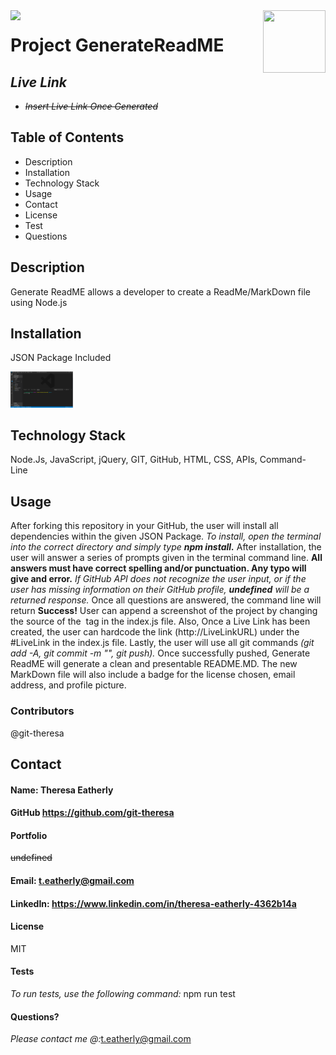 
  
  <img align="left" src= "https://img.shields.io/badge/License-MIT-green">

  <img align="right" width="100" height="100" src="https://avatars2.githubusercontent.com/u/57425164?v=4">
  
 
  # **Project** GenerateReadME
  
  ##  **_Live Link_** 
  *  ~~_Insert Live Link Once Generated_~~
  
  ##  **Table of Contents**
  * Description
  * Installation
  * Technology Stack
  * Usage
  * Contact
  * License
  * Test
  * Questions

  ##  **Description**
  Generate ReadME allows a developer to create a ReadMe/MarkDown file using Node.js
 
  ## **Installation**
  JSON Package Included

  <img  style="width: 100px;" src="assets/screenShot2.png" alt="screenshot" />
 
  ## **Technology Stack**
   Node.Js, JavaScript, jQuery, GIT, GitHub, HTML, CSS, APIs, Command- Line

  ##  **Usage**
  After forking this repository in your GitHub, the user will install all dependencies within the given JSON Package. _To install, open the terminal into the correct directory and simply type **npm install.**_  After installation, the user will answer a series of prompts given in the terminal command line. **All answers must have correct spelling and/or punctuation. Any typo will give and error.** _If GitHub API does not recognize the user input, or if the user has missing information on their GitHub profile, **undefined**  will be a returned response._ Once all questions are answered, the command line will return **Success!**  User can append a screenshot of the project by changing the source of the <img> tag in the index.js file. Also, Once a Live Link has been created, the user can hardcode the link (http://LiveLinkURL) under the #LiveLink in the index.js file.  Lastly, the user will use all git commands _(git add -A, git commit -m "", git push)._  Once successfully pushed, Generate ReadME will generate a clean and presentable README.MD. The new MarkDown file will also include a badge for the license chosen, email address, and profile picture.

  ###  **Contributors**
  @git-theresa

  ## **Contact**
  ####  Name: Theresa Eatherly
  ####  GitHub https://github.com/git-theresa
  ####  Portfolio 
  ~~undefined~~
  ####  Email: [t.eatherly@gmail.com](t.eatherly@gmail.com)
  ####  LinkedIn: https://www.linkedin.com/in/theresa-eatherly-4362b14a
  
  ####  **License** 
   MIT

  ####  Tests
  _To run tests, use the following command:_  npm run test

  #### Questions? 
  _Please contact me @:_[t.eatherly@gmail.com](t.eatherly@gmail.com)
  
